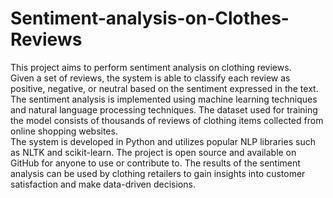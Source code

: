 # Sentiment-analysis-on-Clothes-Reviews
This project aims to perform sentiment analysis on clothing reviews.<br>
Given a set of reviews, the system is able to classify each review as positive, negative, or neutral based on the sentiment expressed in the text.<br>
The sentiment analysis is implemented using machine learning techniques and natural language processing techniques. The dataset used for training the model consists of thousands of reviews of clothing items collected from online shopping websites.<br>
The system is developed in Python and utilizes popular NLP libraries such as NLTK and scikit-learn. The project is open source and available on GitHub for anyone to use or contribute to. The results of the sentiment analysis can be used by clothing retailers to gain insights into customer satisfaction and make data-driven decisions.
